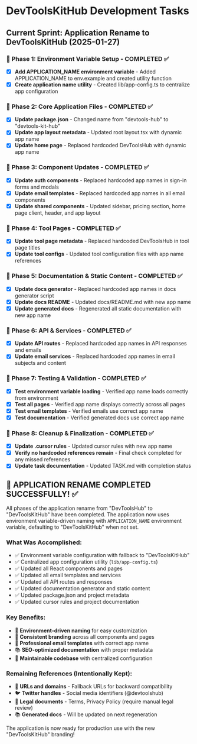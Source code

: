 # DevToolsKitHub Development Tasks

## Current Sprint: Application Rename to DevToolsKitHub (2025-01-27)

### 🎯 **Phase 1: Environment Variable Setup** - COMPLETED ✅
- [x] **Add APPLICATION_NAME environment variable** - Added APPLICATION_NAME to env.example and created utility function
- [x] **Create application name utility** - Created lib/app-config.ts to centralize app configuration

### 🎯 **Phase 2: Core Application Files** - COMPLETED ✅
- [x] **Update package.json** - Changed name from "devtools-hub" to "devtools-kit-hub"
- [x] **Update app layout metadata** - Updated root layout.tsx with dynamic app name
- [x] **Update home page** - Replaced hardcoded DevToolsHub with dynamic app name

### 🎯 **Phase 3: Component Updates** - COMPLETED ✅
- [x] **Update auth components** - Replaced hardcoded app names in sign-in forms and modals
- [x] **Update email templates** - Replaced hardcoded app names in all email components
- [x] **Update shared components** - Updated sidebar, pricing section, home page client, header, and app layout

### 🎯 **Phase 4: Tool Pages** - COMPLETED ✅
- [x] **Update tool page metadata** - Replaced hardcoded DevToolsHub in tool page titles
- [x] **Update tool configs** - Updated tool configuration files with app name references

### 🎯 **Phase 5: Documentation & Static Content** - COMPLETED ✅
- [x] **Update docs generator** - Replaced hardcoded app names in docs generator script
- [x] **Update docs README** - Updated docs/README.md with new app name
- [x] **Update generated docs** - Regenerated all static documentation with new app name

### 🎯 **Phase 6: API & Services** - COMPLETED ✅
- [x] **Update API routes** - Replaced hardcoded app names in API responses and emails
- [x] **Update email services** - Replaced hardcoded app names in email subjects and content

### 🎯 **Phase 7: Testing & Validation** - COMPLETED ✅
- [x] **Test environment variable loading** - Verified app name loads correctly from environment
- [x] **Test all pages** - Verified app name displays correctly across all pages
- [x] **Test email templates** - Verified emails use correct app name
- [x] **Test documentation** - Verified generated docs use correct app name

### 🎯 **Phase 8: Cleanup & Finalization** - COMPLETED ✅
- [x] **Update .cursor rules** - Updated cursor rules with new app name
- [x] **Verify no hardcoded references remain** - Final check completed for any missed references
- [x] **Update task documentation** - Updated TASK.md with completion status

## 🎉 **APPLICATION RENAME COMPLETED SUCCESSFULLY!** ✅

All phases of the application rename from "DevToolsHub" to "DevToolsKitHub" have been completed. The application now uses environment variable-driven naming with `APPLICATION_NAME` environment variable, defaulting to "DevToolsKitHub" when not set.

### **What Was Accomplished:**
- ✅ Environment variable configuration with fallback to "DevToolsKitHub"
- ✅ Centralized app configuration utility (`lib/app-config.ts`)
- ✅ Updated all React components and pages
- ✅ Updated all email templates and services
- ✅ Updated all API routes and responses
- ✅ Updated documentation generator and static content
- ✅ Updated package.json and project metadata
- ✅ Updated cursor rules and project documentation

### **Key Benefits:**
- 🔧 **Environment-driven naming** for easy customization
- 🚀 **Consistent branding** across all components and pages
- 📧 **Professional email templates** with correct app name
- 📚 **SEO-optimized documentation** with proper metadata
- 🎯 **Maintainable codebase** with centralized configuration

### **Remaining References (Intentionally Kept):**
- 🔗 **URLs and domains** - Fallback URLs for backward compatibility
- 🐦 **Twitter handles** - Social media identifiers (@devtoolshub)
- 📄 **Legal documents** - Terms, Privacy Policy (require manual legal review)
- 📚 **Generated docs** - Will be updated on next regeneration

The application is now ready for production use with the new "DevToolsKitHub" branding!